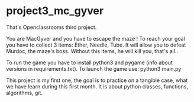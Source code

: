 # project3_mc_gyver

That's Openclassrooms third project.

You are MacGyver and you have to escape the maze !
To reach your goal you have to collect 3 items: Ether, Needle, Tube. It will allow you to defeat Murdoc, the maze's boss.
Without this items, he will kill you, that's all..

To run the game you have to install python3 and pygame (info about versions in requirements.txt).
To launch the game use: python3 main.py

This project is my first one, the goal is to practice on a tangible case, what we have learn during this first month.
It is about python classes, functions, algorithms, git.
